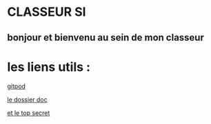 # CLASSEUR SI

## bonjour et bienvenu au sein de mon classeur

# les liens utils :

[gitpod](https://jaune29-lecours-smj21rj81kp.ws-eu64.gitpod.io/)

[le dossier doc](https://github.com/Jaune29/le-cours/tree/main/docs)

[et le top secret](https://www.youtube.com/watch?v=dQw4w9WgXcQ)
